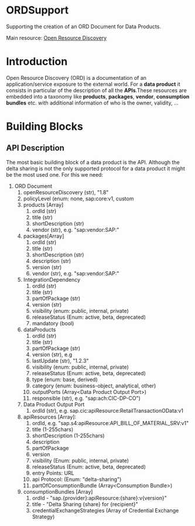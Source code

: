 # ORDSupport

Supporting the creation of an ORD Document for Data Products. 

Main resource: [Open Resource Discovery](https://sap.github.io/open-resource-discovery/)


# Introduction

Open Resource Discovery (ORD) is a documentation of an application/service exposure to the external world. For a **data product** it consists in particular of the description of all the **APIs**.These resources are embedded into a taxonomy like **products**, **packages**, **vendor**, **consumption bundles** etc. with additional information of who is the owner, validity, ...

# Building Blocks

## API Description

The most basic building block of a data product is the API. Although the delta sharing is not the only supported protocol for a data product it might be the most used one. For this we need: 

1. ORD Document
   1. openResourceDiscovery (str), "1.8"
   2. policyLevel (enum: none, sap:core:v1, custom
   3. products [Array]
      1. ordId (str)
      2. title (str)
      3. shortDescription (str)
      4. vendor (str), e.g. "sap:vendor:SAP:"
   4. packages[Array]
      1. ordId (str)
      2. title (str)
      3. shortDescription (str)
      4. description (str)
      5. version (str)
      6. vendor (str), e.g. "sap:vendor:SAP:"
   5. IntegrationDependency
      1. ordId (str)
      2. title (str)
      3. partOfPackage (str)
      4. version (str)
      5. visibility (enum: public, internal, private)
      6. releaseStatus (Enum: active, beta, deprecated)
      7. mandatory (bool)
   6. dataProducts
      1. ordId (str)
      2. title (str)
      3. partOfPackage (str)
      4. version (str), e.g 
      5. lastUpdate (str), "1.2.3"
      6. visibility (enum: public, internal, private)
      7. releaseStatus (Enum: active, beta, deprecated)
      8.  type (enum: base, derived)
      9.  category (enum: business-object, analytical, other)
      10. outputPorts (Array\<Data Product Output Port\>)
      11. responsible (str), e.g. "sap:ach:CIC-DP-CO")
   7. Data Product Output Port
       1.  ordId (str), e.g. sap.cic:apiResource:RetailTransactionOData:v1
   8. apiResources [Array]: 
      1. ordId, e.g. "sap.s4:apiResource:API_BILL_OF_MATERIAL_SRV:v1"
      2. title (1-255chars)
      3. shortDescription (1-255chars)
      4. description
      5. partOfPackage
      6. version
      7. visibility (Enum: public, internal, private)
      8. releaseStatus (Enum: active, beta, deprecated)
      9. entry Points: URL
      10. api Protocol: (Enum: "delta-sharing")
      11. partOfConsumptionBundle (Array\<Consumption Bundle\>)
   9.  consumptionBundles [Array]
       1.  ordId - "sap.{provider}:apiResource:{share}:v{version}"
       2.  title - "Delta Sharing {share} for {recipient}"
       3.  credentialExchangeStrategies (Array of Credential Exchange Strategy)


